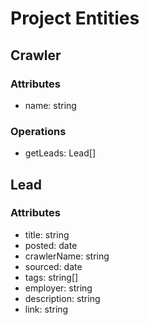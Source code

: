 # Project Entities

## Crawler
### Attributes
- name: string
### Operations
- getLeads: Lead[]

## Lead
### Attributes
- title: string
- posted: date
- crawlerName: string
- sourced: date
- tags: string[]
- employer: string
- description: string
- link: string